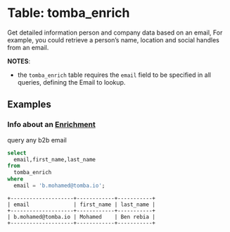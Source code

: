 # Table: tomba_enrich

Get detailed information person and company data based on an email, For example, you could retrieve a person’s name, location and social handles from an email.

**NOTES**:

* the `tomba_enrich` table
  requires the `email` field to be specified in all queries, defining the Email
  to lookup.

## Examples

### Info about an [Enrichment](https://tomba.io/enrichment)

query any b2b email

```sql
select
  email,first_name,last_name
from
  tomba_enrich
where
  email = 'b.mohamed@tomba.io';
```


```
+--------------------+------------+-----------+
| email              | first_name | last_name |
+--------------------+------------+-----------+
| b.mohamed@tomba.io | Mohamed    | Ben rebia |
+--------------------+------------+-----------+
```